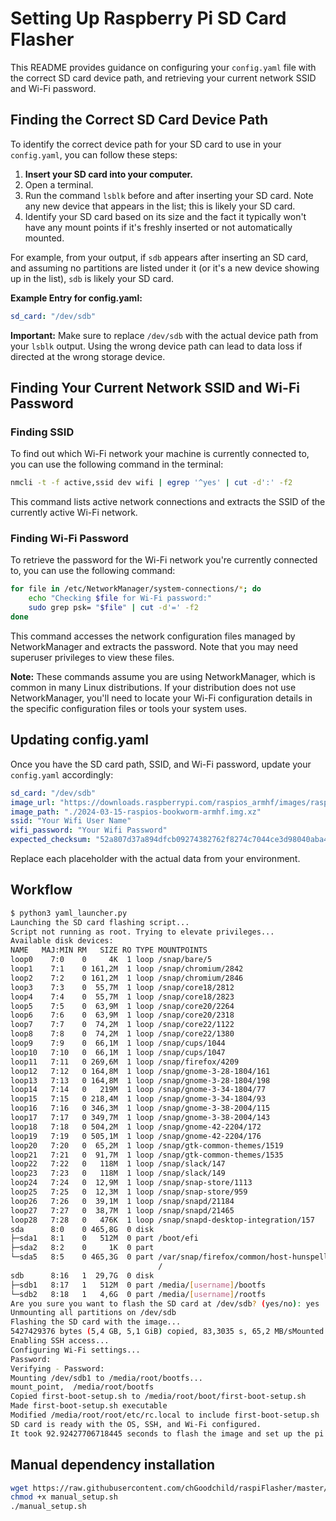 # Setting Up Raspberry Pi SD Card Flasher

This README provides guidance on configuring your `config.yaml` file with the correct SD card device path, and retrieving your current network SSID and Wi-Fi password.

## Finding the Correct SD Card Device Path

To identify the correct device path for your SD card to use in your `config.yaml`, you can follow these steps:

1. **Insert your SD card into your computer.**
2. Open a terminal.
3. Run the command `lsblk` before and after inserting your SD card. Note any new device that appears in the list; this is likely your SD card.
4. Identify your SD card based on its size and the fact it typically won't have any mount points if it's freshly inserted or not automatically mounted.

For example, from your output, if `sdb` appears after inserting an SD card, and assuming no partitions are listed under it (or it's a new device showing up in the list), `sdb` is likely your SD card.

**Example Entry for config.yaml:**

```yaml
sd_card: "/dev/sdb"
```

**Important:** Make sure to replace `/dev/sdb` with the actual device path from your `lsblk` output. Using the wrong device path can lead to data loss if directed at the wrong storage device.

## Finding Your Current Network SSID and Wi-Fi Password

### Finding SSID

To find out which Wi-Fi network your machine is currently connected to, you can use the following command in the terminal:

```bash
nmcli -t -f active,ssid dev wifi | egrep '^yes' | cut -d':' -f2
```

This command lists active network connections and extracts the SSID of the currently active Wi-Fi network.

### Finding Wi-Fi Password

To retrieve the password for the Wi-Fi network you're currently connected to, you can use the following command:

```bash
for file in /etc/NetworkManager/system-connections/*; do
    echo "Checking $file for Wi-Fi password:"
    sudo grep psk= "$file" | cut -d'=' -f2
done
```

This command accesses the network configuration files managed by NetworkManager and extracts the password. Note that you may need superuser privileges to view these files.

**Note:** These commands assume you are using NetworkManager, which is common in many Linux distributions. If your distribution does not use NetworkManager, you'll need to locate your Wi-Fi configuration details in the specific configuration files or tools your system uses.

## Updating config.yaml

Once you have the SD card path, SSID, and Wi-Fi password, update your `config.yaml` accordingly:

```yaml
sd_card: "/dev/sdb"
image_url: "https://downloads.raspberrypi.com/raspios_armhf/images/raspios_armhf-2024-03-15/2024-03-15-raspios-bookworm-armhf.img.xz"
image_path: "./2024-03-15-raspios-bookworm-armhf.img.xz"
ssid: "Your Wifi User Name"
wifi_password: "Your Wifi Password"
expected_checksum: "52a807d37a894dfcb09274382762f8274c7044ce3d98040aba474e0af93b85ab"
```

Replace each placeholder with the actual data from your environment.

## Workflow

```bash
$ python3 yaml_launcher.py 
Launching the SD card flashing script...
Script not running as root. Trying to elevate privileges...
Available disk devices:
NAME   MAJ:MIN RM   SIZE RO TYPE MOUNTPOINTS
loop0    7:0    0     4K  1 loop /snap/bare/5
loop1    7:1    0 161,2M  1 loop /snap/chromium/2842
loop2    7:2    0 161,2M  1 loop /snap/chromium/2846
loop3    7:3    0  55,7M  1 loop /snap/core18/2812
loop4    7:4    0  55,7M  1 loop /snap/core18/2823
loop5    7:5    0  63,9M  1 loop /snap/core20/2264
loop6    7:6    0  63,9M  1 loop /snap/core20/2318
loop7    7:7    0  74,2M  1 loop /snap/core22/1122
loop8    7:8    0  74,2M  1 loop /snap/core22/1380
loop9    7:9    0  66,1M  1 loop /snap/cups/1044
loop10   7:10   0  66,1M  1 loop /snap/cups/1047
loop11   7:11   0 269,6M  1 loop /snap/firefox/4209
loop12   7:12   0 164,8M  1 loop /snap/gnome-3-28-1804/161
loop13   7:13   0 164,8M  1 loop /snap/gnome-3-28-1804/198
loop14   7:14   0   219M  1 loop /snap/gnome-3-34-1804/77
loop15   7:15   0 218,4M  1 loop /snap/gnome-3-34-1804/93
loop16   7:16   0 346,3M  1 loop /snap/gnome-3-38-2004/115
loop17   7:17   0 349,7M  1 loop /snap/gnome-3-38-2004/143
loop18   7:18   0 504,2M  1 loop /snap/gnome-42-2204/172
loop19   7:19   0 505,1M  1 loop /snap/gnome-42-2204/176
loop20   7:20   0  65,2M  1 loop /snap/gtk-common-themes/1519
loop21   7:21   0  91,7M  1 loop /snap/gtk-common-themes/1535
loop22   7:22   0   118M  1 loop /snap/slack/147
loop23   7:23   0   118M  1 loop /snap/slack/149
loop24   7:24   0  12,9M  1 loop /snap/snap-store/1113
loop25   7:25   0  12,3M  1 loop /snap/snap-store/959
loop26   7:26   0  39,1M  1 loop /snap/snapd/21184
loop27   7:27   0  38,7M  1 loop /snap/snapd/21465
loop28   7:28   0   476K  1 loop /snap/snapd-desktop-integration/157
sda      8:0    0 465,8G  0 disk 
├─sda1   8:1    0   512M  0 part /boot/efi
├─sda2   8:2    0     1K  0 part 
└─sda5   8:5    0 465,3G  0 part /var/snap/firefox/common/host-hunspell
                                 /
sdb      8:16   1  29,7G  0 disk 
├─sdb1   8:17   1   512M  0 part /media/[username]/bootfs
└─sdb2   8:18   1   4,6G  0 part /media/[username]/rootfs
Are you sure you want to flash the SD card at /dev/sdb? (yes/no): yes
Unmounting all partitions on /dev/sdb
Flashing the SD card with the image...
5427429376 bytes (5,4 GB, 5,1 GiB) copied, 83,3035 s, 65,2 MB/sMounted boot partition on /media/root/boot and root partition on /media/root/root
Enabling SSH access...
Configuring Wi-Fi settings...
Password: 
Verifying - Password: 
Mounting /dev/sdb1 to /media/root/bootfs...
mount_point,  /media/root/bootfs
Copied first-boot-setup.sh to /media/root/boot/first-boot-setup.sh
Made first-boot-setup.sh executable
Modified /media/root/root/etc/rc.local to include first-boot-setup.sh
SD card is ready with the OS, SSH, and Wi-Fi configured.
It took 92.92427706718445 seconds to flash the image and set up the pi
```


## Manual dependency installation

```bash
wget https://raw.githubusercontent.com/chGoodchild/raspiFlasher/master/manual_setup.sh
chmod +x manual_setup.sh
./manual_setup.sh
```